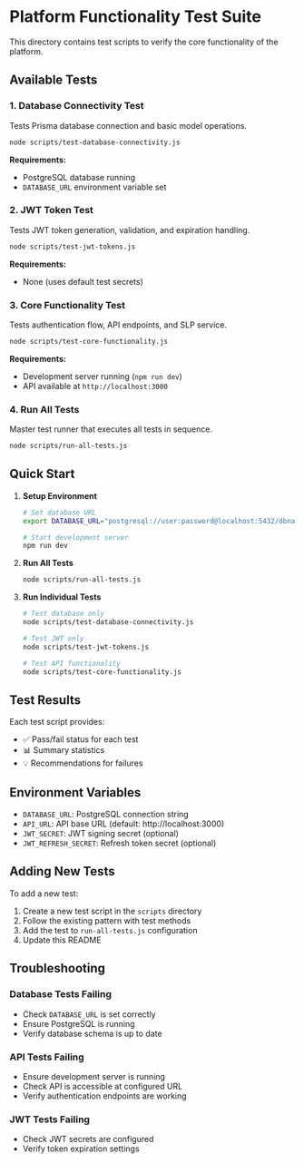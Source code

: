 # Platform Functionality Test Suite

This directory contains test scripts to verify the core functionality of the platform.

## Available Tests

### 1. Database Connectivity Test
Tests Prisma database connection and basic model operations.

```bash
node scripts/test-database-connectivity.js
```

**Requirements:**
- PostgreSQL database running
- `DATABASE_URL` environment variable set

### 2. JWT Token Test
Tests JWT token generation, validation, and expiration handling.

```bash
node scripts/test-jwt-tokens.js
```

**Requirements:**
- None (uses default test secrets)

### 3. Core Functionality Test
Tests authentication flow, API endpoints, and SLP service.

```bash
node scripts/test-core-functionality.js
```

**Requirements:**
- Development server running (`npm run dev`)
- API available at `http://localhost:3000`

### 4. Run All Tests
Master test runner that executes all tests in sequence.

```bash
node scripts/run-all-tests.js
```

## Quick Start

1. **Setup Environment**
   ```bash
   # Set database URL
   export DATABASE_URL="postgresql://user:password@localhost:5432/dbname"
   
   # Start development server
   npm run dev
   ```

2. **Run All Tests**
   ```bash
   node scripts/run-all-tests.js
   ```

3. **Run Individual Tests**
   ```bash
   # Test database only
   node scripts/test-database-connectivity.js
   
   # Test JWT only
   node scripts/test-jwt-tokens.js
   
   # Test API functionality
   node scripts/test-core-functionality.js
   ```

## Test Results

Each test script provides:
- ✅ Pass/fail status for each test
- 📊 Summary statistics
- 💡 Recommendations for failures

## Environment Variables

- `DATABASE_URL`: PostgreSQL connection string
- `API_URL`: API base URL (default: http://localhost:3000)
- `JWT_SECRET`: JWT signing secret (optional)
- `JWT_REFRESH_SECRET`: Refresh token secret (optional)

## Adding New Tests

To add a new test:

1. Create a new test script in the `scripts` directory
2. Follow the existing pattern with test methods
3. Add the test to `run-all-tests.js` configuration
4. Update this README

## Troubleshooting

### Database Tests Failing
- Check `DATABASE_URL` is set correctly
- Ensure PostgreSQL is running
- Verify database schema is up to date

### API Tests Failing
- Ensure development server is running
- Check API is accessible at configured URL
- Verify authentication endpoints are working

### JWT Tests Failing
- Check JWT secrets are configured
- Verify token expiration settings